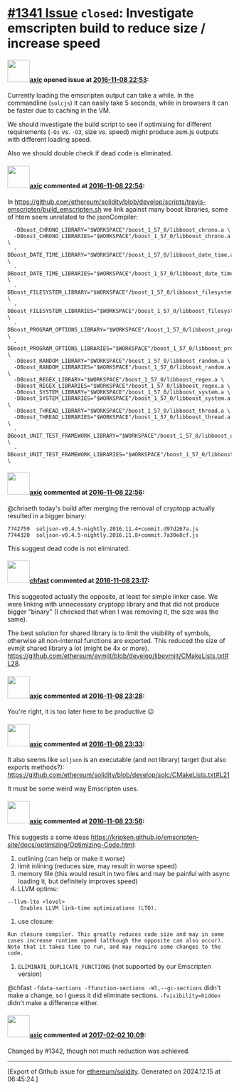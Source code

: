 # [\#1341 Issue](https://github.com/ethereum/solidity/issues/1341) `closed`: Investigate emscripten build to reduce size / increase speed

#### <img src="https://avatars.githubusercontent.com/u/20340?v=4" width="50">[axic](https://github.com/axic) opened issue at [2016-11-08 22:53](https://github.com/ethereum/solidity/issues/1341):

Currently loading the emscripten output can take a while. In the commandline (`solcjs`) it can easily take 5 seconds, while in browsers it can be faster due to caching in the VM.

We should investigate the build script to see if optimising for different requirements (`-Os` vs. `-O3`, size vs. speed) might produce asm.js outputs with different loading speed.

Also we should double check if dead code is eliminated.


#### <img src="https://avatars.githubusercontent.com/u/20340?v=4" width="50">[axic](https://github.com/axic) commented at [2016-11-08 22:54](https://github.com/ethereum/solidity/issues/1341#issuecomment-259285344):

In https://github.com/ethereum/solidity/blob/develop/scripts/travis-emscripten/build_emscripten.sh we link against many boost libraries, some of htem seem unrelated to the jsonCompiler:

```
  -DBoost_CHRONO_LIBRARY="$WORKSPACE"/boost_1_57_0/libboost_chrono.a \
  -DBoost_CHRONO_LIBRARIES="$WORKSPACE"/boost_1_57_0/libboost_chrono.a \
  -DBoost_DATE_TIME_LIBRARY="$WORKSPACE"/boost_1_57_0/libboost_date_time.a \
  -DBoost_DATE_TIME_LIBRARIES="$WORKSPACE"/boost_1_57_0/libboost_date_time.a \
  -DBoost_FILESYSTEM_LIBRARY="$WORKSPACE"/boost_1_57_0/libboost_filesystem.a \
  -DBoost_FILESYSTEM_LIBRARIES="$WORKSPACE"/boost_1_57_0/libboost_filesystem.a \
  -DBoost_PROGRAM_OPTIONS_LIBRARY="$WORKSPACE"/boost_1_57_0/libboost_program_options.a \
  -DBoost_PROGRAM_OPTIONS_LIBRARIES="$WORKSPACE"/boost_1_57_0/libboost_program_options.a \
  -DBoost_RANDOM_LIBRARY="$WORKSPACE"/boost_1_57_0/libboost_random.a \
  -DBoost_RANDOM_LIBRARIES="$WORKSPACE"/boost_1_57_0/libboost_random.a \
  -DBoost_REGEX_LIBRARY="$WORKSPACE"/boost_1_57_0/libboost_regex.a \
  -DBoost_REGEX_LIBRARIES="$WORKSPACE"/boost_1_57_0/libboost_regex.a \
  -DBoost_SYSTEM_LIBRARY="$WORKSPACE"/boost_1_57_0/libboost_system.a \
  -DBoost_SYSTEM_LIBRARIES="$WORKSPACE"/boost_1_57_0/libboost_system.a \
  -DBoost_THREAD_LIBRARY="$WORKSPACE"/boost_1_57_0/libboost_thread.a \
  -DBoost_THREAD_LIBRARIES="$WORKSPACE"/boost_1_57_0/libboost_thread.a \
  -DBoost_UNIT_TEST_FRAMEWORK_LIBRARY="$WORKSPACE"/boost_1_57_0/libboost_unit_test_framework.a \
  -DBoost_UNIT_TEST_FRAMEWORK_LIBRARIES="$WORKSPACE"/boost_1_57_0/libboost_unit_test_framework.a \
```

#### <img src="https://avatars.githubusercontent.com/u/20340?v=4" width="50">[axic](https://github.com/axic) commented at [2016-11-08 22:56](https://github.com/ethereum/solidity/issues/1341#issuecomment-259285946):

@chriseth today's build after merging the removal of cryptopp actually resulted in a bigger binary:

```
7742759  soljson-v0.4.5-nightly.2016.11.4+commit.d97d267a.js
7744320  soljson-v0.4.5-nightly.2016.11.8+commit.7a30e8cf.js
```

This suggest dead code is not eliminated.

#### <img src="https://avatars.githubusercontent.com/u/573380?u=6cd4b0f473d862749cbed137d0bb32b726ae071f&v=4" width="50">[chfast](https://github.com/chfast) commented at [2016-11-08 23:17](https://github.com/ethereum/solidity/issues/1341#issuecomment-259290223):

This suggested actually the opposite, at least for simple linker case. We were linking with unnecessary cryptopp library and that did not produce bigger "binary" (I checked that when I was removing it, the size was the same).

The best solution for shared library is to limit the visibility of symbols, otherwise all non-internal functions are exported. This reduced the size of evmjit shared library a lot (might be 4x or more). https://github.com/ethereum/evmjit/blob/develop/libevmjit/CMakeLists.txt#L28.

#### <img src="https://avatars.githubusercontent.com/u/20340?v=4" width="50">[axic](https://github.com/axic) commented at [2016-11-08 23:28](https://github.com/ethereum/solidity/issues/1341#issuecomment-259292589):

You're right, it is too later here to be productive 😉

#### <img src="https://avatars.githubusercontent.com/u/20340?v=4" width="50">[axic](https://github.com/axic) commented at [2016-11-08 23:33](https://github.com/ethereum/solidity/issues/1341#issuecomment-259293449):

It also seems like `soljson` is an executable (and not library) target (but also exports methods?): https://github.com/ethereum/solidity/blob/develop/solc/CMakeLists.txt#L21

It must be some weird way Emscripten uses.

#### <img src="https://avatars.githubusercontent.com/u/20340?v=4" width="50">[axic](https://github.com/axic) commented at [2016-11-08 23:56](https://github.com/ethereum/solidity/issues/1341#issuecomment-259297610):

This suggests a some ideas https://kripken.github.io/emscripten-site/docs/optimizing/Optimizing-Code.html:
1. outlining (can help or make it worse)
2. limit inlining (reduces size, may result in worse speed)
3. memory file (this would result in two files and may be painful with async loading it, but definitely improves speed)
4. LLVM optims:

```
--llvm-lto <level>
    Enables LLVM link-time optimizations (LTO).
```
1. use closure:

```
Run closure compiler. This greatly reduces code size and may in some cases increase runtime speed (although the opposite can also occur). Note that it takes time to run, and may require some changes to the code.
```
1. `ELIMINATE_DUPLICATE_FUNCTIONS` (not supported by our Emscripten version)

@chfast `-fdata-sections -ffunction-sections -Wl,--gc-sections` didn't make a change, so I guess it did eliminate sections. `-fvisibility=hidden` didn't make a difference either.

#### <img src="https://avatars.githubusercontent.com/u/20340?v=4" width="50">[axic](https://github.com/axic) commented at [2017-02-02 10:09](https://github.com/ethereum/solidity/issues/1341#issuecomment-276916996):

Changed by #1342, though not much reduction was achieved.


-------------------------------------------------------------------------------



[Export of Github issue for [ethereum/solidity](https://github.com/ethereum/solidity). Generated on 2024.12.15 at 06:45:24.]
